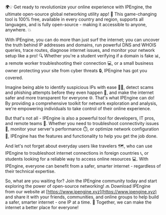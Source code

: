 🌍💡 Get ready to revolutionize your online experience with IPEngine, the ultimate open-source global networking utility app! 🚀 This game-changing tool is 100% free, available in every country and region, supports all languages, and is fully open-source - making it accessible to anyone, anywhere. 💥

With IPEngine, you can do more than just surf the internet; you can uncover the truth behind IP addresses and domains, run powerful DNS and WHOIS queries, trace routes, diagnose internet issues, and monitor your network setup like a pro! 🔍 Whether you're a student verifying if a domain is fake 📊, a remote worker troubleshooting their connection 💻, or a small business owner protecting your site from cyber threats 🔒, IPEngine has got you covered.

Imagine being able to identify suspicious IPs with ease 🕵️‍♀️, detect scams and phishing attempts before they even happen 🚫, and make the internet safer and more transparent for everyone 🌐. That's what IPEngine can do! By providing a comprehensive toolkit for network exploration and analysis, we're empowering individuals to take control of their online experience.

But that's not all - IPEngine is also a powerful tool for developers, IT pros, and remote teams 💪. Whether you need to troubleshoot connectivity issues 📱, monitor your server's performance ⏱️, or optimize network configuration 🔧, IPEngine has the features and functionality to help you get the job done.

And let's not forget about everyday users like travelers 🗺️, who can use IPEngine to troubleshoot internet connections in foreign countries 📞, or students looking for a reliable way to access online resources 💻. With IPEngine, everyone can benefit from a safer, smarter internet - regardless of their technical expertise.

So, what are you waiting for? Join the IPEngine community today and start exploring the power of open-source networking! 🔜 Download IPEngine from our website at [https://www.ipengine.xyz](https://www.ipengine.xyz) and share it with your friends, communities, and online groups to help build a safer, smarter internet - one IP at a time. 🌟 Together, we can make the internet a better place for everyone!